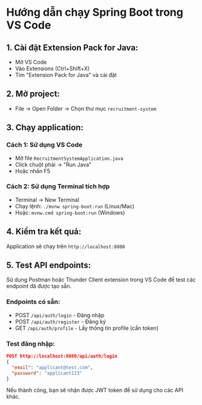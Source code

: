 # Hướng dẫn chạy Spring Boot trong VS Code

## 1. Cài đặt Extension Pack for Java:
- Mở VS Code
- Vào Extensions (Ctrl+Shift+X)
- Tìm "Extension Pack for Java" và cài đặt

## 2. Mở project:
- File → Open Folder → Chọn thư mục `recruitment-system`

## 3. Chạy application:
### Cách 1: Sử dụng VS Code
- Mở file `RecruitmentSystemApplication.java`
- Click chuột phải → "Run Java"
- Hoặc nhấn F5

### Cách 2: Sử dụng Terminal tích hợp
- Terminal → New Terminal
- Chạy lệnh: `./mvnw spring-boot:run` (Linux/Mac)
- Hoặc: `mvnw.cmd spring-boot:run` (Windows)

## 4. Kiểm tra kết quả:
Application sẽ chạy trên `http://localhost:8080`

## 5. Test API endpoints:
Sử dụng Postman hoặc Thunder Client extension trong VS Code để test các endpoint đã được tạo sẵn.

### Endpoints có sẵn:
- POST `/api/auth/login` - Đăng nhập
- POST `/api/auth/register` - Đăng ký
- GET `/api/auth/profile` - Lấy thông tin profile (cần token)

### Test đăng nhập:
```json
POST http://localhost:8080/api/auth/login
{
  "email": "applicant@test.com",
  "password": "applicant123"
}
```

Nếu thành công, bạn sẽ nhận được JWT token để sử dụng cho các API khác.